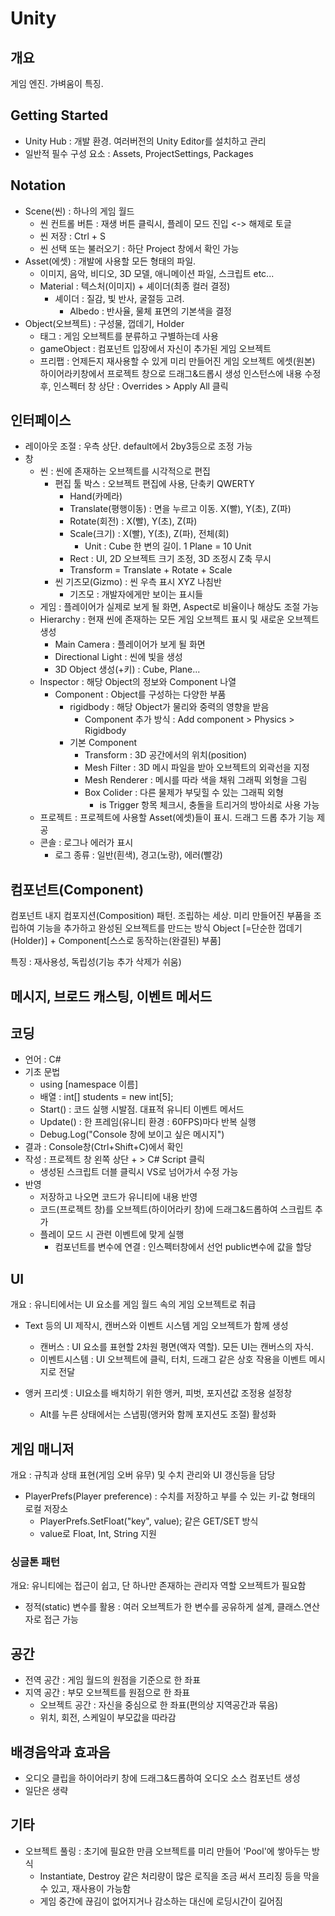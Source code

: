 # Unity

## 개요

게임 엔진. 가벼움이 특징.

## Getting Started

- Unity Hub : 개발 환경. 여러버전의 Unity Editor를 설치하고 관리
- 일반적 필수 구성 요소 : Assets, ProjectSettings, Packages

## Notation

- Scene(씬) : 하나의 게임 월드
  - 씬 컨트롤 버튼 : 재생 버튼 클릭시, 플레이 모드 진입 <-> 해제로 토글
  - 씬 저장 : Ctrl + S
  - 씬 선택 또는 불러오기 : 하단 Project 창에서 확인 가능
- Asset(에셋) : 개발에 사용할 모든 형태의 파일.
  - 이미지, 음악, 비디오, 3D 모델, 애니메이션 파일, 스크립트 etc...
  - Material : 텍스처(이미지) + 셰이더(최종 컬러 결정)
    - 셰이더 : 질감, 빛 반사, 굴절등 고려.
      - Albedo : 반사율, 물체 표면의 기본색을 결정
- Object(오브젝트) : 구성물, 껍데기, Holder
  - 태그 : 게임 오브젝트를 분류하고 구별하는데 사용
  - gameObject : 컴포넌트 입장에서 자신이 추가된 게임 오브젝트
  - 프리팹 : 언제든지 재사용할 수 있게 미리 만들어진 게임 오브젝트 에셋(원본)
  하이어라키창에서 프로젝트 창으로 드래그&드롭시 생성
  인스턴스에 내용 수정 후, 인스펙터 창 상단 : Overrides > Apply All 클릭
  
## 인터페이스

- 레이아웃 조절 : 우측 상단. default에서 2by3등으로 조정 가능
- 창
  - 씬 : 씬에 존재하는 오브젝트를 시각적으로 편집
    - 편집 툴 박스 : 오브젝트 편집에 사용, 단축키 QWERTY
      - Hand(카메라)
      - Translate(평행이동) : 면을 누르고 이동. X(빨), Y(초), Z(파)
      - Rotate(회전) : X(빨), Y(초), Z(파)
      - Scale(크기) : X(빨), Y(초), Z(파), 전체(회)
        - Unit : Cube 한 변의 길이. 1 Plane = 10 Unit
      - Rect : UI, 2D 오브젝트 크기 조정, 3D 조정시 Z축 무시
      - Transform = Translate + Rotate + Scale
    - 씬 기즈모(Gizmo) : 씬 우측 표시 XYZ 나침반
      - 기즈모 : 개발자에게만 보이는 표시들
  - 게임 : 플레이어가 실제로 보게 될 화면, Aspect로 비율이나 해상도 조절 가능
  - Hierarchy : 현재 씬에 존재하는 모든 게임 오브젝트 표시 및 새로운 오브젝트 생성
    - Main Camera : 플레이어가 보게 될 화면
    - Directional Light : 씬에 빛을 생성
    - 3D Object 생성(+키) : Cube, Plane...
  - Inspector : 해당 Object의 정보와 Component 나열
    - Component : Object를 구성하는 다양한 부품
      - rigidbody : 해당 Object가 물리와 중력의 영향을 받음
        - Component 추가 방식 : Add component > Physics > Rigidbody
      - 기본 Component
        - Transform : 3D 공간에서의 위치(position)
        - Mesh Filter : 3D 메시 파일을 받아 오브젝트의 외곽선을 지정
        - Mesh Renderer : 메시를 따라 색을 채워 그래픽 외형을 그림
        - Box Colider : 다른 물제가 부딪힐 수 있는 그래픽 외형
          - is Trigger 항목 체크시, 충돌을 트리거의 방아쇠로 사용 가능
  - 프로젝트 : 프로젝트에 사용할 Asset(에셋)들이 표시. 드래그 드롭 추가 기능 제공
  - 콘솔 : 로그나 에러가 표시
    - 로그 종류 : 일반(흰색), 경고(노랑), 에러(빨강)

## 컴포넌트(Component)

컴포넌트 내지 컴포지션(Composition) 패턴. 조립하는 세상.
미리 만들어진 부품을 조립하여 기능을 추가하고 완성된 오브젝트를 만드는 방식
Object [=단순한 껍데기(Holder)] + Component[스스로 동작하는(완결된) 부품]

특징 : 재사용성, 독립성(기능 추가 삭제가 쉬움)

## 메시지, 브로드 캐스팅, 이벤트 메서드

## 코딩

- 언어 : C#
- 기초 문법
  - using [namespace 이름]
  - 배열 : int[] students = new int[5];
  - Start() : 코드 실행 시발점. 대표적 유니티 이벤트 메서드
  - Update() : 한 프레임(유니티 환경 : 60FPS)마다 반복 실행
  - Debug.Log("Console 창에 보이고 싶은 메시지")
- 결과 : Console창(Ctrl+Shift+C)에서 확인
- 작성 : 프로젝트 창 왼쪽 상단 + > C# Script 클릭
  - 생성된 스크립트 더블 클릭시 VS로 넘어가서 수정 가능
- 반영
  - 저장하고 나오면 코드가 유니티에 내용 반영
  - 코드(프로젝트 창)를 오브젝트(하이어라키 창)에 드래그&드롭하여 스크립트 추가
  - 플레이 모드 시 관련 이벤트에 맞게 실행
    - 컴포넌트를 변수에 연결 : 인스펙터창에서 선언 public변수에 값을 할당

## UI

개요 : 유니티에서는 UI 요소를 게임 월드 속의 게임 오브젝트로 취급

- Text 등의 UI 제작시, 캔버스와 이벤트 시스템 게임 오브젝트가 함께 생성
  - 캔버스 : UI 요소를 표현할 2차원 평면(액자 역할). 모든 UI는 캔버스의 자식.
  - 이벤트시스템 : UI 오브젝트에 클릭, 터치, 드래그 같은 상호 작용을 이벤트 메시지로 전달

- 앵커 프리셋 : UI요소를 배치하기 위한 앵커, 피벗, 포지션값 조정용 설정창
  - Alt를 누른 상태에서는 스냅핑(앵커와 함께 포지션도 조절) 활성화

## 게임 매니저

개요 : 규칙과 상태 표현(게임 오버 유무) 및 수치 관리와 UI 갱신등을 담당

- PlayerPrefs(Player preference) : 수치를 저장하고 부를 수 있는 키-값 형태의 로컬 저장소
  - PlayerPrefs.SetFloat("key", value); 같은 GET/SET 방식
  - value로 Float, Int, String 지원

### 싱글톤 패턴

개요: 유니티에는 접근이 쉽고, 단 하나만 존재하는 관리자 역할 오브젝트가 필요함

- 정적(static) 변수를 활용 : 여러 오브젝트가 한 변수를 공유하게 설계, 클래스.연산자로 접근 가능

## 공간

- 전역 공간 : 게임 월드의 원점을 기준으로 한 좌표
- 지역 공간 : 부모 오브젝트를 원점으로 한 좌표
  - 오브젝트 공간 : 자신을 중심으로 한 좌표(편의상 지역공간과 묶음)
  - 위치, 회전, 스케일이 부모값을 따라감

## 배경음악과 효과음

- 오디오 클립을 하이어라키 창에 드래그&드롭하여 오디오 소스 컴포넌트 생성
- 일단은 생략

## 기타

- 오브젝트 풀링 : 초기에 필요한 만큼 오브젝트를 미리 만들어 'Pool'에 쌓아두는 방식
  - Instantiate, Destroy 같은 처리량이 많은 로직을 조금 써서 프리징 등을 막을 수 있고, 재사용이 가능함
  - 게임 중간에 끊김이 없어지거나 감소하는 대신에 로딩시간이 길어짐
